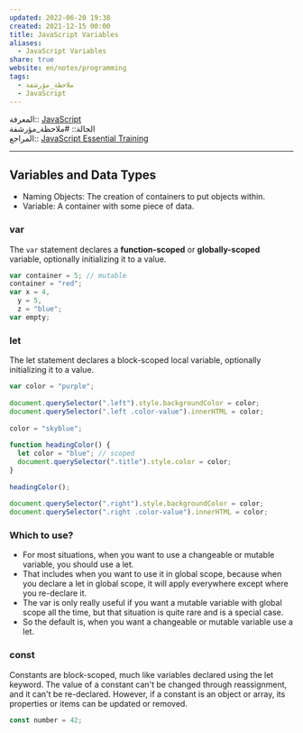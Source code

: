 ```yaml
---  
updated: 2022-06-20 19:38  
created: 2021-12-15 00:00  
title: JavaScript Variables  
aliases:  
  - JavaScript Variables  
share: true  
website: en/notes/programming  
tags:  
  - ملاحظة_مؤرشفة  
  - JavaScript  
---  
```

  
  
  
المعرفة:: [JavaScript](JavaScript)  
الحالة:: #ملاحظة_مؤرشفة  
المراجع:: [JavaScript Essential Training](JavaScript%20Essential%20Training)  
  
---  
  
## Variables and Data Types  
  
- Naming Objects: The creation of containers to put objects within.  
- Variable: A container with some piece of data.  
  
### var  
  
The `var` statement declares a **function-scoped** or **globally-scoped** variable, optionally initializing it to a value.  
  
```js  
var container = 5; // mutable  
container = "red";  
var x = 4,  
  y = 5,  
  z = "blue";  
var empty;  
```  
  
### let  
  
The let statement declares a block-scoped local variable, optionally initializing it to a value.  
  
```js  
var color = "purple";  
  
document.querySelector(".left").style.backgroundColor = color;  
document.querySelector(".left .color-value").innerHTML = color;  
  
color = "skyblue";  
  
function headingColor() {  
  let color = "blue"; // scoped  
  document.querySelector(".title").style.color = color;  
}  
  
headingColor();  
  
document.querySelector(".right").style.backgroundColor = color;  
document.querySelector(".right .color-value").innerHTML = color;  
```  
  
### Which to use?  
  
- For most situations, when you want to use a changeable or mutable variable, you should use a let.  
- That includes when you want to use it in global scope, because when you declare a let in global scope, it will apply everywhere except where you re-declare it.  
- The var is only really useful if you want a mutable variable with global scope all the time, but that situation is quite rare and is a special case.  
- So the default is, when you want a changeable or mutable variable use a let.  
  
### const  
  
Constants are block-scoped, much like variables declared using the let keyword. The value of a constant can't be changed through reassignment, and it can't be re-declared. However, if a constant is an object or array, its properties or items can be updated or removed.  
  
```js  
const number = 42;  
```  
